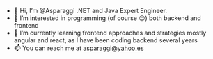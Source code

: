 - 👋 Hi, I’m @Asparaggi .NET and Java Expert Engineer.
- 👀 I’m interested in programming (of course 😊) both backend and frontend
- 🌱 I’m currently learning frontend approaches and strategies mostly angular and react, as I have been coding backend several years
- 📫 You can reach me at asparaggi@yahoo.es

<!---
Asparaggi/Asparaggi is a ✨ special ✨ repository because its `README.md` (this file) appears on your GitHub profile.
You can click the Preview link to take a look at your changes.
--->
